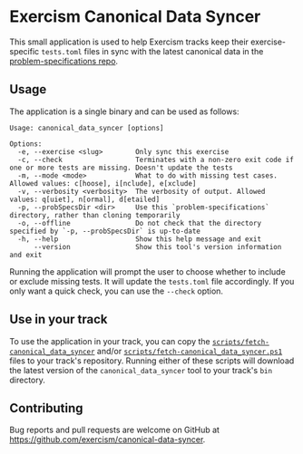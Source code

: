 # Exercism Canonical Data Syncer

This small application is used to help Exercism tracks keep their exercise-specific `tests.toml` files in sync with the latest canonical data in the [problem-specifications repo](https://github.com/exercism/problem-specifications).

## Usage

The application is a single binary and can be used as follows:

```
Usage: canonical_data_syncer [options]

Options:
  -e, --exercise <slug>        Only sync this exercise
  -c, --check                  Terminates with a non-zero exit code if one or more tests are missing. Doesn't update the tests
  -m, --mode <mode>            What to do with missing test cases. Allowed values: c[hoose], i[nclude], e[xclude]
  -v, --verbosity <verbosity>  The verbosity of output. Allowed values: q[uiet], n[ormal], d[etailed]
  -p, --probSpecsDir <dir>     Use this `problem-specifications` directory, rather than cloning temporarily
  -o, --offline                Do not check that the directory specified by `-p, --probSpecsDir` is up-to-date
  -h, --help                   Show this help message and exit
      --version                Show this tool's version information and exit
```

Running the application will prompt the user to choose whether to include or exclude missing tests. It will update the `tests.toml` file accordingly. If you only want a quick check, you can use the `--check` option.

## Use in your track

To use the application in your track, you can copy the [`scripts/fetch-canonical_data_syncer`](./scripts/fetch-canonical_data_syncer) and/or [`scripts/fetch-canonical_data_syncer.ps1`](./scripts/fetch-canonical_data_syncer.ps1) files to your track's repository. Running either of these scripts will download the latest version of the `canonical_data_syncer` tool to your track's `bin` directory.

## Contributing

Bug reports and pull requests are welcome on GitHub at https://github.com/exercism/canonical-data-syncer.
